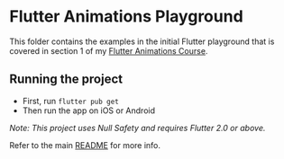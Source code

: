# Flutter Animations Playground

This folder contains the examples in the initial Flutter playground that is covered in section 1 of my [Flutter Animations Course](https://nnbd.me/fa).

## Running the project

- First, run `flutter pub get`
- Then run the app on iOS or Android

*Note: This project uses Null Safety and requires Flutter 2.0 or above.*

Refer to the main [README](/README.md) for more info.
